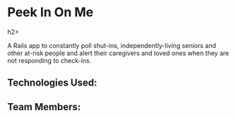 <h1>Peek In On Me </h1>h2>

A Rails app to constantly poll shut-ins, independently-living seniors and other at-risk people and alert their caregivers and loved ones when they are not responding to check-ins.

<h2>Technologies Used: </h2>

<h2>Team Members:</h2>
